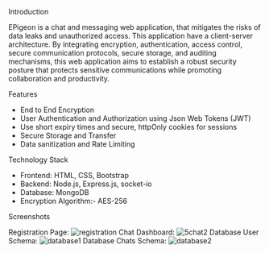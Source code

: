 Introduction 

EPigeon is a chat and messaging web application, that mitigates the risks of data leaks and unauthorized access. This application have a client-server architecture. By integrating encryption, authentication, access control, secure communication protocols, secure storage, and auditing mechanisms, this web application aims to establish a robust security posture that protects sensitive communications while promoting collaboration and productivity.

Features

* End to End Encryption 
* User Authentication and Authorization using Json Web Tokens (JWT)
* Use short expiry times and secure, httpOnly cookies for sessions
* Secure Storage and Transfer
* Data sanitization and Rate Limiting

Technology Stack

* Frontend: HTML, CSS, Bootstrap
* Backend:  Node.js, Express.js, socket-io
* Database: MongoDB
* Encryption Algorithm:- AES-256

Screenshots

Registration Page: ![registration](https://github.com/MAHESHBANDUNI/EPigeon/assets/114943739/835137fb-ade7-443a-9080-1b8bcb73e7f6)
Chat Dashboard: ![5chat2](https://github.com/MAHESHBANDUNI/EPigeon/assets/114943739/e1282245-67bc-4bb0-851c-e47478fbe440)
Database User Schema: ![database1](https://github.com/MAHESHBANDUNI/EPigeon/assets/114943739/6769b628-bdbb-4374-8821-4dde23dc069e)
Database Chats Schema: ![database2](https://github.com/MAHESHBANDUNI/EPigeon/assets/114943739/d27e1c8a-fb54-4068-a117-ea468c72fbc9)



